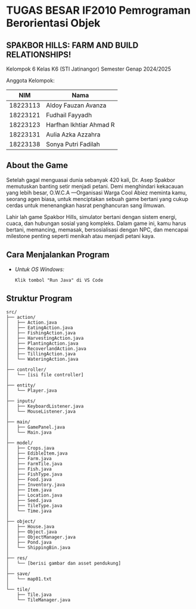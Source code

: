 # TUGAS BESAR IF2010 Pemrograman Berorientasi Objek
## SPAKBOR HILLS: FARM AND BUILD RELATIONSHIPS!
Kelompok 6 Kelas K6 (STI Jatinangor) Semester Genap 2024/2025

Anggota Kelompok:

| NIM       | Nama                     |
|-----------|--------------------------|
| 18223113  | Aldoy Fauzan Avanza      |
| 18223121  | Fudhail Fayyadh          |
| 18223123  | Harfhan Ikhtiar Ahmad R  |
| 18223131  | Aulia Azka Azzahra       |
| 18223138  | Sonya Putri Fadilah      |

## About the Game
Setelah gagal menguasai dunia sebanyak 420 kali, Dr. Asep Spakbor memutuskan banting setir menjadi petani. Demi menghindari kekacauan yang lebih besar, O.W.C.A —Organisasi Warga Cool Abiez meminta kamu, seorang agen biasa, untuk menciptakan sebuah game bertani yang cukup cerdas untuk menenangkan hasrat penghancuran sang ilmuwan.

Lahir lah game Spakbor Hills, simulator bertani dengan sistem energi, cuaca, dan hubungan sosial yang kompleks. Dalam game ini, kamu harus bertani, memancing, memasak, bersosialisasi dengan NPC, dan mencapai milestone penting seperti menikah atau menjadi petani kaya.

## Cara Menjalankan Program
- *Untuk OS Windows:*
  ```text
  Klik tombol "Run Java" di VS Code

## Struktur Program

```
src/
├── action/
│   ├── Action.java
│   ├── EatingAction.java
│   ├── FishingAction.java
│   ├── HarvestingAction.java
│   ├── PlantingAction.java
│   ├── RecoverlandAction.java
│   ├── TillingAction.java
│   └── WateringAction.java
│
├── controller/
│   └── [isi file controller]
│
├── entity/
│   └── Player.java
│
├── inputs/
│   ├── KeyboardListener.java
│   └── MouseListener.java
│
├── main/
│   ├── GamePanel.java
│   └── Main.java
│
├── model/
│   ├── Crops.java
│   ├── EdibleItem.java
│   ├── Farm.java
│   ├── FarmTile.java
│   ├── Fish.java
│   ├── FishType.java
│   ├── Food.java
│   ├── Inventory.java
│   ├── Item.java
│   ├── Location.java
│   ├── Seed.java
│   ├── TileType.java
│   └── Time.java
│
├── object/
│   ├── House.java
│   ├── Object.java
│   ├── ObjectManager.java
│   ├── Pond.java
│   └── ShippingBin.java
│
├── res/
│   └── [berisi gambar dan asset pendukung]
│
├── save/
│   └── map01.txt
│
└── tile/
    ├── Tile.java
    └── TileManager.java
